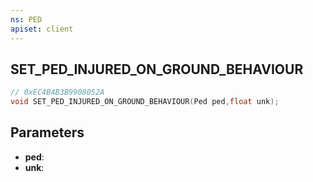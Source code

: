 ```yaml
---
ns: PED
apiset: client
---
```

## SET_PED_INJURED_ON_GROUND_BEHAVIOUR

```c
// 0xEC4B4B3B9908052A
void SET_PED_INJURED_ON_GROUND_BEHAVIOUR(Ped ped,float unk);
```


## Parameters
* **ped**:
* **unk**:



